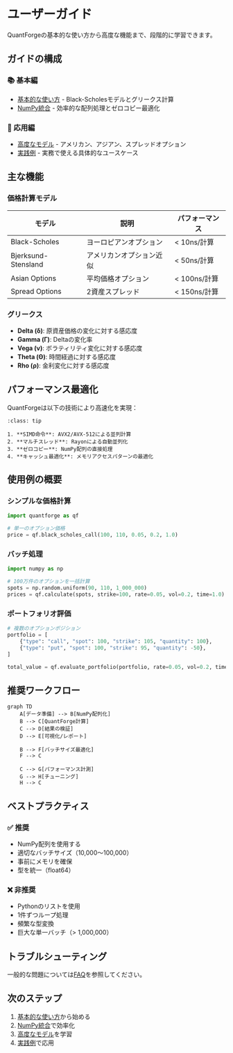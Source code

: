 # ユーザーガイド

QuantForgeの基本的な使い方から高度な機能まで、段階的に学習できます。

## ガイドの構成

### 📚 基本編

- [基本的な使い方](basic_usage.md) - Black-Scholesモデルとグリークス計算
- [NumPy統合](numpy_integration.md) - 効率的な配列処理とゼロコピー最適化

### 🎯 応用編

- [高度なモデル](advanced_models.md) - アメリカン、アジアン、スプレッドオプション
- [実践例](examples.md) - 実務で使える具体的なユースケース

## 主な機能

### 価格計算モデル

| モデル | 説明 | パフォーマンス |
|--------|------|---------------|
| Black-Scholes | ヨーロピアンオプション | < 10ns/計算 |
| Bjerksund-Stensland | アメリカンオプション近似 | < 50ns/計算 |
| Asian Options | 平均価格オプション | < 100ns/計算 |
| Spread Options | 2資産スプレッド | < 150ns/計算 |

### グリークス

- **Delta (δ)**: 原資産価格の変化に対する感応度
- **Gamma (Γ)**: Deltaの変化率
- **Vega (ν)**: ボラティリティ変化に対する感応度
- **Theta (Θ)**: 時間経過に対する感応度
- **Rho (ρ)**: 金利変化に対する感応度

## パフォーマンス最適化

QuantForgeは以下の技術により高速化を実現：

```{admonition} 最適化技術
:class: tip

1. **SIMD命令**: AVX2/AVX-512による並列計算
2. **マルチスレッド**: Rayonによる自動並列化
3. **ゼロコピー**: NumPy配列の直接処理
4. **キャッシュ最適化**: メモリアクセスパターンの最適化
```

## 使用例の概要

### シンプルな価格計算

```python
import quantforge as qf

# 単一のオプション価格
price = qf.black_scholes_call(100, 110, 0.05, 0.2, 1.0)
```

### バッチ処理

```python
import numpy as np

# 100万件のオプションを一括計算
spots = np.random.uniform(90, 110, 1_000_000)
prices = qf.calculate(spots, strike=100, rate=0.05, vol=0.2, time=1.0)
```

### ポートフォリオ評価

```python
# 複数のオプションポジション
portfolio = [
    {"type": "call", "spot": 100, "strike": 105, "quantity": 100},
    {"type": "put", "spot": 100, "strike": 95, "quantity": -50},
]

total_value = qf.evaluate_portfolio(portfolio, rate=0.05, vol=0.2, time=0.25)
```

## 推奨ワークフロー

```{mermaid}
graph TD
    A[データ準備] --> B[NumPy配列化]
    B --> C[QuantForge計算]
    C --> D[結果の検証]
    D --> E[可視化/レポート]
    
    B --> F[バッチサイズ最適化]
    F --> C
    
    C --> G[パフォーマンス計測]
    G --> H[チューニング]
    H --> C
```

## ベストプラクティス

### ✅ 推奨

- NumPy配列を使用する
- 適切なバッチサイズ（10,000～100,000）
- 事前にメモリを確保
- 型を統一（float64）

### ❌ 非推奨

- Pythonのリストを使用
- 1件ずつループ処理
- 頻繁な型変換
- 巨大な単一バッチ（> 1,000,000）

## トラブルシューティング

一般的な問題については[FAQ](../faq.md)を参照してください。

## 次のステップ

1. [基本的な使い方](basic_usage.md)から始める
2. [NumPy統合](numpy_integration.md)で効率化
3. [高度なモデル](advanced_models.md)を学習
4. [実践例](examples.md)で応用